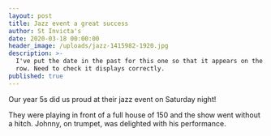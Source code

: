 ```yaml
---
layout: post
title: Jazz event a great success
author: St Invicta's
date: 2020-03-18 00:00:00
header_image: /uploads/jazz-1415982-1920.jpg
description: >-
  I've put the date in the past for this one so that it appears on the second
  row. Need to check it displays correctly.
published: true
---
```


Our year 5s did us proud at their jazz event on Saturday night\!

They were playing in front of a full house of 150 and the show went without a hitch. Johnny, on trumpet, was delighted with his performance.